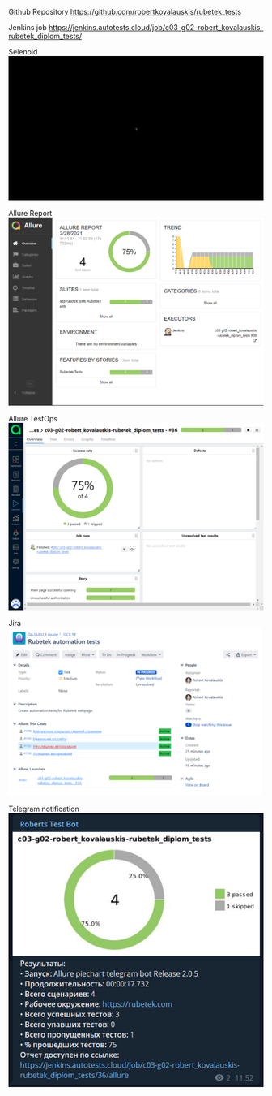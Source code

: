 Github Repository
https://github.com/robertkovalauskis/rubetek_tests

Jenkins job
https://jenkins.autotests.cloud/job/c03-g02-robert_kovalauskis-rubetek_diplom_tests/

Selenoid
![selenoid screenshot](src/test/resources/images/Selenoid.gif)

Allure Report
![allure screenshot](src/test/resources/images/AllureReport.png)

Allure TestOps
![allure screenshot](src/test/resources/images/TestOps1.png)

Jira
![allure screenshot](src/test/resources/images/Jira.png)

Telegram notification
![allure screenshot](src/test/resources/images/Telegram.png)
